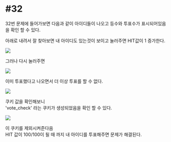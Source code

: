 #32
=

32번 문제에 들어가보면 다음과 같이 아이디들이 나오고 등수와 투표수가 표시되어있음을 확인 할 수 있다.

아래로 내려서 잘 찾아보면 내 아이디도 있는것이 보이고 눌러주면 HIT값이 1 증가한다.

![](https://postfiles.pstatic.net/MjAxOTEyMDRfNTUg/MDAxNTc1NDU3MjAzODky.ejnUxF4SrmoEwg1w2CSd4l0Sv_alO9zy4tCj6wZaRywg.Xf8Sc_DacsuaH6ftk5rdl-mTdbUtilTQW0VWc1Lm5zkg.JPEG.rlaeoghks823/K-028.jpg?type=w773)

그러나 다시 눌러주면 

![](https://postfiles.pstatic.net/MjAxOTEyMDRfNzkg/MDAxNTc1NDU3MjAzODk2.vsnxKGfAenmZJzXb7-Kaj_2sg2VCUr9TQkrFNV_pm3wg.t6mxkHpZjkpzsvrX40FpbBzdaOh1S_IWt91jJbm9YVEg.JPEG.rlaeoghks823/K-031.jpg?type=w773)

이미 투표했다고 나오면서 더 이상 투표를 할 수 없다.

![](https://postfiles.pstatic.net/MjAxOTEyMDRfMjc1/MDAxNTc1NDU3MjAzODkw.fdbdoQUiLA9jdb1rkGpVnj0Qwtwwu6C4qdT3MY2VsWkg.AqKVs2poi8hw8JlZ0k_ZZV3vOqyZLY9ZhbycbR6MHZgg.JPEG.rlaeoghks823/K-029.jpg?type=w773)

쿠키 값을 확인해보니   
'vote_check' 라는 쿠키가 생성되었음을 확인 할 수 있다.

![](https://postfiles.pstatic.net/MjAxOTEyMDRfMjcw/MDAxNTc1NDU3MjAzODg4.qD5ouOwQirXv0nyZg7QINswpdfL7g60kYGCYRWp9E8sg.sOwJWWycQA2WmXSE7U6DvEmX-rJWhihOT2RwemGDW4Mg.JPEG.rlaeoghks823/K-030.jpg?type=w773)

이 쿠키를 제외시켜준다음  
HIT 값이 100/100이 될 때 까지 내 아이디를 투표해주면 문제가 해결된다.
